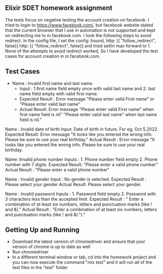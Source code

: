 ## Elixir SDET homework assignment

The tests focus on negative testing the account creation on facebook. I tried to login to https://www.facebook.com/, but facebook website stated that the current browser that I use in automation is not supported and kept on redirecting me to m.facebook.com. I took the following steps to avoid redirect.
In the config file, I set the config :hound, http: [{ "follow_redirect", false}] http: [{ "follow_redirect", false}] and tried settin max forward to 1. None of the attempts to avoid redirect worked, So I have developed the test cases for account creation in m.facebook.com. 

## Test Cases

* Name : Invalid first name and last name. 
  * Input : 1.first name field empty once with valid last name and  2. last name field empty with valid first name.
  * Expected Result : Error message "Please enter valid First name" or "Please enter valid last name" 
  * Actual Result: Error message "Please enter valid First name" when first name field is nil" "Please enter valid last name" when last name field is nil."

Name : Invalid date of birth Input: 
Date of birth in future. For eg, Oct 5,2022.
Expected Result: Error message "It looks like you entered the wrong info. Please be sure to use your real birthday." 
Actual Result : Error message "It looks like you entered the wrong info. Please be sure to use your real birthday.

Name :Invalid phone number
Inputs : 1. Phone number field empty 2. Phone number with 7 digits.
Expected Result: "Please enter a valid phone number" 
Actual Result : "Please enter a valid phone number"

Name : Invalid gender 
Input : No gender is selected. 
Expected Result : Please select your gender 
Actual Result: Please select your gender.

Name : Invalid password 
Inputs : 1. Password field empty 2. Password with 3 characters less than the accepted limit. 
Expected Result : " Enter a combination of at least six numbers, letters and punctuation marks (like ! and &)." 
Actual Result : "Enter a combination of at least six numbers, letters and punctuation marks (like ! and &).")."
 


## Getting Up and Running

- Download the latest version of chromedriver and ensure that your version of chrome is up to date as well
- Run chromedriver
- In a different terminal window or tab, cd into the homework project and you can now execute the command "mix test" and it will run all of the test files in the "test" folder


